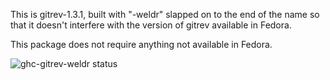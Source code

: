 This is gitrev-1.3.1, built with "-weldr" slapped on to the end of the name so
that it doesn't interfere with the version of gitrev available in Fedora.

This package does not require anything not available in Fedora.

![ghc-gitrev-weldr status](https://copr.fedorainfracloud.org/coprs/g/weldr/bdcs-haskell-deps/package/ghc-gitrev-weldr/status_image/last_build.png)
